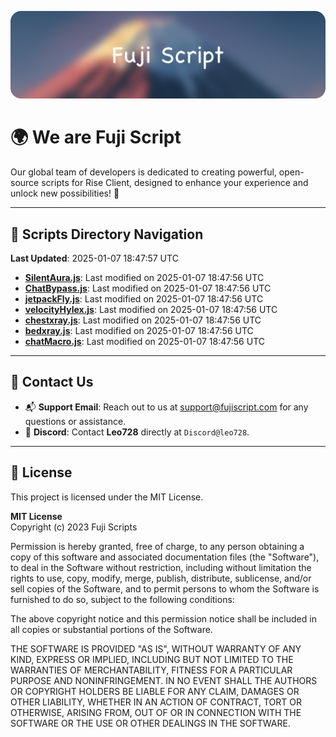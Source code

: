 ![Banner](.github/b.webp)

# 🌍 **We are Fuji Script**

Our global team of developers is dedicated to creating powerful, open-source scripts for Rise Client, designed to enhance your experience and unlock new possibilities! 🌟

---
<!-- SCRIPTS_NAVIGATION_START -->
## 📂 **Scripts Directory Navigation**

**Last Updated**: 2025-01-07 18:47:57 UTC

- **[SilentAura.js](scripts/SilentAura.js)**: Last modified on 2025-01-07 18:47:56 UTC
- **[ChatBypass.js](scripts/ChatBypass.js)**: Last modified on 2025-01-07 18:47:56 UTC
- **[jetpackFly.js](scripts/jetpackFly.js)**: Last modified on 2025-01-07 18:47:56 UTC
- **[velocityHylex.js](scripts/velocityHylex.js)**: Last modified on 2025-01-07 18:47:56 UTC
- **[chestxray.js](scripts/chestxray.js)**: Last modified on 2025-01-07 18:47:56 UTC
- **[bedxray.js](scripts/bedxray.js)**: Last modified on 2025-01-07 18:47:56 UTC
- **[chatMacro.js](scripts/chatMacro.js)**: Last modified on 2025-01-07 18:47:56 UTC

<!-- SCRIPTS_NAVIGATION_END -->

---

## 💬 **Contact Us**  
- 📬 **Support Email**: Reach out to us at [support@fujiscript.com](mailto:support@fujiscript.com) for any questions or assistance.  
- 💬 **Discord**: Contact **Leo728** directly at `Discord@leo728`.

---

## 📜 **License**

This project is licensed under the MIT License.  

**MIT License**  
Copyright (c) 2023 Fuji Scripts  

Permission is hereby granted, free of charge, to any person obtaining a copy of this software and associated documentation files (the "Software"), to deal in the Software without restriction, including without limitation the rights to use, copy, modify, merge, publish, distribute, sublicense, and/or sell copies of the Software, and to permit persons to whom the Software is furnished to do so, subject to the following conditions:  

The above copyright notice and this permission notice shall be included in all copies or substantial portions of the Software.  

THE SOFTWARE IS PROVIDED "AS IS", WITHOUT WARRANTY OF ANY KIND, EXPRESS OR IMPLIED, INCLUDING BUT NOT LIMITED TO THE WARRANTIES OF MERCHANTABILITY, FITNESS FOR A PARTICULAR PURPOSE AND NONINFRINGEMENT. IN NO EVENT SHALL THE AUTHORS OR COPYRIGHT HOLDERS BE LIABLE FOR ANY CLAIM, DAMAGES OR OTHER LIABILITY, WHETHER IN AN ACTION OF CONTRACT, TORT OR OTHERWISE, ARISING FROM, OUT OF OR IN CONNECTION WITH THE SOFTWARE OR THE USE OR OTHER DEALINGS IN THE SOFTWARE.  
